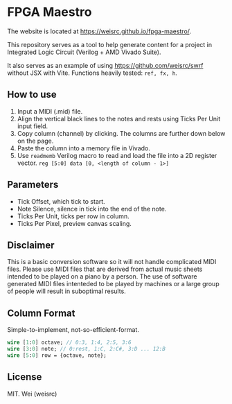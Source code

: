 # FPGA Maestro

The website is located at https://weisrc.github.io/fpga-maestro/.

This repository serves as a tool to help generate content for a project in Integrated Logic Circuit (Verilog + AMD Vivado Suite). 

It also serves as an example of using https://github.com/weisrc/swrf without JSX with Vite. Functions heavily tested: `ref, fx, h`.

## How to use

1. Input a MIDI (.mid) file.
2. Align the vertical black lines to the notes and rests using Ticks Per Unit input field.
3. Copy column (channel) by clicking. The columns are further down below on the page.
3. Paste the column into a memory file in Vivado.
4. Use `readmemb` Verilog macro to read and load the file into a 2D register vector. `reg [5:0] data [0, <length of column - 1>]`

## Parameters

- Tick Offset, which tick to start.
- Note Silence, silence in tick into the end of the note.
- Ticks Per Unit, ticks per row in column.
- Ticks Per Pixel, preview canvas scaling.

## Disclaimer

This is a basic conversion software so it will not handle complicated MIDI files. Please use MIDI files that are derived from actual music sheets intended to be played on a piano by a person. The use of software generated MIDI files intenteded to be played by machines or a large group of people will result in suboptimal results.

## Column Format

Simple-to-implement, not-so-efficient-format.

```sv
wire [1:0] octave; // 0:3, 1:4, 2:5, 3:6
wire [3:0] note; // 0:rest, 1:C, 2:C#, 3:D ... 12:B
wire [5:0] row = {octave, note};
```

## License

MIT. Wei (weisrc)